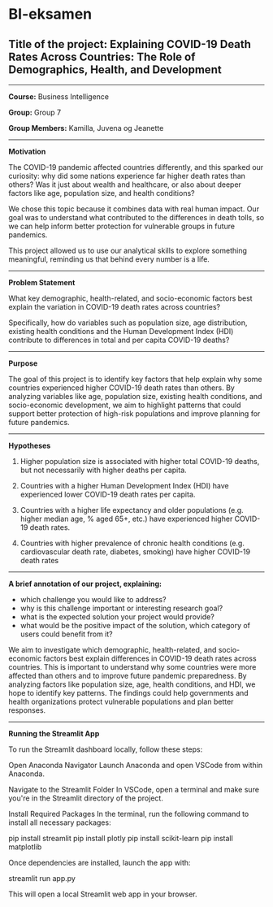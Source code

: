 # BI-eksamen
## **Title of the project:** Explaining COVID-19 Death Rates Across Countries: The Role of Demographics, Health, and Development

---

**Course:** Business Intelligence 

**Group:** Group 7

**Group Members:** Kamilla, Juvena og Jeanette

---

**Motivation**

The COVID-19 pandemic affected countries differently, and this sparked our curiosity: why did some nations experience far higher death rates than others? Was it just about wealth and healthcare, or also about deeper factors like age, population size, and health conditions?

We chose this topic because it combines data with real human impact. Our goal was to understand what contributed to the differences in death tolls, so we can help inform better protection for vulnerable groups in future pandemics.

This project allowed us to use our analytical skills to explore something meaningful, reminding us that behind every number is a life.

---

**Problem Statement**

What key demographic, health-related, and socio-economic factors best explain the variation in COVID-19 death rates across countries? 

Specifically, how do variables such as population size, age distribution, existing health conditions and the Human Development Index (HDI) contribute to differences in total and per capita COVID-19 deaths?  

---

**Purpose**

The goal of this project is to identify key factors that help explain why some countries experienced higher COVID-19 death rates than others. By analyzing variables like age, population size, existing health conditions, and socio-economic development, we aim to highlight patterns that could support better protection of high-risk populations and improve planning for future pandemics.

---

**Hypotheses**

1. Higher population size is associated with higher total COVID-19 deaths, but not necessarily with higher deaths per capita. 

2. Countries with a higher Human Development Index (HDI) have experienced lower COVID-19 death rates per capita. 

3. Countries with a higher life expectancy and older populations (e.g. higher median age, % aged 65+, etc.) have experienced higher COVID-19 death rates.

4. Countries with higher prevalence of chronic health conditions (e.g. cardiovascular death rate, diabetes, smoking) have higher COVID-19 death rates

---

**A brief annotation of our project, explaining:** 

- which challenge you would like to address? 
- why is this challenge important or interesting research goal? 
- what is the expected solution your project would provide? 
- what would be the positive impact of the solution, which category of users could benefit from it? 

We aim to investigate which demographic, health-related, and socio-economic factors best explain differences in COVID-19 death rates across countries. This is important to understand why some countries were more affected than others and to improve future pandemic preparedness. By analyzing factors like population size, age, health conditions, and HDI, we hope to identify key patterns. The findings could help governments and health organizations protect vulnerable populations and plan better responses.

---

**Running the Streamlit App**

To run the Streamlit dashboard locally, follow these steps:

Open Anaconda Navigator Launch Anaconda and open VSCode from within Anaconda.

Navigate to the Streamlit Folder In VSCode, open a terminal and make sure you're in the Streamlit directory of the project.

Install Required Packages In the terminal, run the following command to install all necessary packages:

pip install streamlit
pip install plotly
pip install scikit-learn
pip install matplotlib

Once dependencies are installed, launch the app with:

streamlit run app.py

This will open a local Streamlit web app in your browser.